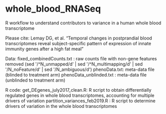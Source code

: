 # whole_blood_RNASeq
R workflow to understand contributors to variance in a human whole blood transcriptome

Please cite:
Lemay DG, et al. “Temporal changes in postprandial blood transcriptomes reveal subject-specific pattern of expression of innate immunity genes after a high fat meal” 

Data:
fixed_combinedCounts.txt : raw counts file with non-gene features removed (sed '/^N_unmapped/d' | sed '/^N_multimapping/d' | sed '/N_noFeature/d' | sed '/N_ambiguous/d')
phenoData.txt: meta-data file (blinded to treatment arm)
phenoData_unblinded.txt : meta-data file (unblinded to treatment arm)

R code:
get_DEgenes_july2017_clean.R: R script to obtain differentially regulated genes in whole blood transcriptomes, accounting for multiple drivers of variation
partition_variances_feb2019.R : R script to determine drivers of variation in the whole blood transcriptomes

